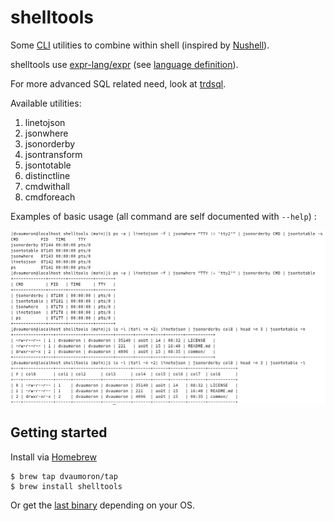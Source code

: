# shelltools

Some [CLI](https://en.wikipedia.org/wiki/Command-line_interface) utilities to combine within shell (inspired by [Nushell](https://www.nushell.sh/)).

shelltools use [expr-lang/expr](https://github.com/expr-lang/expr) (see [language definition](https://expr-lang.org/docs/language-definition)).

For more advanced SQL related need, look at [trdsql](https://github.com/noborus/trdsql).

Available utilities:

1. linetojson
2. jsonwhere
3. jsonorderby
4. jsontransform
5. jsontotable
6. distinctline
7. cmdwithall
8. cmdforeach

Examples of basic usage (all command are self documented with `--help`) :

<img src="https://raw.githubusercontent.com/dvaumoron/shelltools/main/screenshot/shelltools-screenshot.png">

## Getting started

Install via [Homebrew](https://brew.sh)

```console
$ brew tap dvaumoron/tap
$ brew install shelltools
```

Or get the [last binary](https://github.com/dvaumoron/shelltools/releases) depending on your OS.

